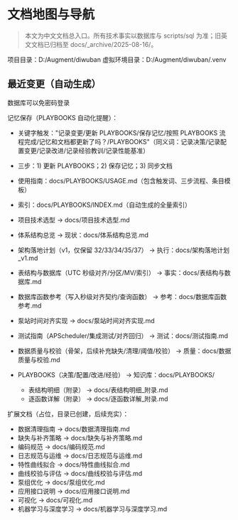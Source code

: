 # 文档地图与导航

> 本文为中文文档总入口。所有技术事实以数据库与 scripts/sql 为准；旧英文文档已归档至 docs/\_archive/2025-08-16/。

项目目录：D:/Augment/diwuban
虚拟环境目录：D:/Augment/diwuban/.venv

## 最近变更（自动生成）

<!-- memory_index:BEGIN -->

<!-- memory_index:END -->

数据库可以免密码登录

记忆保存（PLAYBOOKS 自动化提醒）：

- 关键字触发："记录变更/更新 PLAYBOOKS/保存记忆/按照 PLAYBOOKS 流程完成/记忆和文档都更新了吗？/PLAYBOOKS"（同义词：记录决策/记录配置变更/记录改进/记录经验教训/记录性能基准）

- 三步：1) 更新 PLAYBOOKS；2) 保存记忆；3) 同步文档

- 使用指南：docs/PLAYBOOKS/USAGE.md（包含触发词、三步流程、条目模板）

- 索引：docs/PLAYBOOKS/INDEX.md（自动生成的全量索引）

- 项目技术选型 → docs/项目技术选型.md

- 体系结构总览 → 现状：docs/体系结构总览.md

- 架构落地计划（v1，仅保留 32/33/34/35/37） → 执行：docs/架构落地计划_v1.md

- 表结构与数据库（UTC 秒级对齐/分区/MV/索引） → 事实：docs/表结构与数据库.md

- 数据库函数参考（写入秒级对齐契约/查询函数） → 参考：docs/数据库函数参考.md

- 泵站时间对齐实现 → docs/泵站时间对齐实现.md

- 测试指南（APScheduler/集成测试/对齐回归） → 测试：docs/测试指南.md

- 数据质量与校验（骨架，后续补充缺失/清理/阈值/校验） → 质量：docs/数据质量与校验.md

- PLAYBOOKS（决策/配置/改进/经验） → 知识库：docs/PLAYBOOKS/

  - 表结构明细（附录） → docs/表结构明细_附录.md
  - 逐函数详解（附录） → docs/逐函数详解_附录.md

扩展文档（占位，目录已创建，后续充实）：

- 数据清理指南 → docs/数据清理指南.md
- 缺失与补齐策略 → docs/缺失与补齐策略.md
- 编码规范 → docs/编码规范.md
- 日志规范与运维 → docs/日志规范与运维.md
- 特性曲线拟合 → docs/特性曲线拟合.md
- 曲线校验与评估 → docs/曲线校验与评估.md
- 泵组优化 → docs/泵组优化.md
- 应用接口说明 → docs/应用接口说明.md
- 可视化 → docs/可视化.md
- 机器学习与深度学习 → docs/机器学习与深度学习.md
